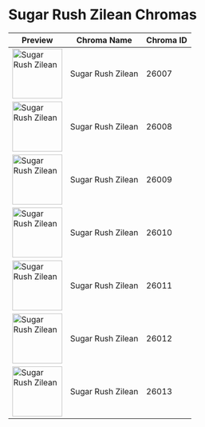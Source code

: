 # Sugar Rush Zilean Chromas

| Preview | Chroma Name | Chroma ID |
|---|---|---|
| <img src='https://raw.communitydragon.org/latest/plugins/rcp-be-lol-game-data/global/default/v1/champion-chroma-images/26/26007.png' alt='Sugar Rush Zilean' width='100'> | Sugar Rush Zilean | 26007 |
| <img src='https://raw.communitydragon.org/latest/plugins/rcp-be-lol-game-data/global/default/v1/champion-chroma-images/26/26008.png' alt='Sugar Rush Zilean' width='100'> | Sugar Rush Zilean | 26008 |
| <img src='https://raw.communitydragon.org/latest/plugins/rcp-be-lol-game-data/global/default/v1/champion-chroma-images/26/26009.png' alt='Sugar Rush Zilean' width='100'> | Sugar Rush Zilean | 26009 |
| <img src='https://raw.communitydragon.org/latest/plugins/rcp-be-lol-game-data/global/default/v1/champion-chroma-images/26/26010.png' alt='Sugar Rush Zilean' width='100'> | Sugar Rush Zilean | 26010 |
| <img src='https://raw.communitydragon.org/latest/plugins/rcp-be-lol-game-data/global/default/v1/champion-chroma-images/26/26011.png' alt='Sugar Rush Zilean' width='100'> | Sugar Rush Zilean | 26011 |
| <img src='https://raw.communitydragon.org/latest/plugins/rcp-be-lol-game-data/global/default/v1/champion-chroma-images/26/26012.png' alt='Sugar Rush Zilean' width='100'> | Sugar Rush Zilean | 26012 |
| <img src='https://raw.communitydragon.org/latest/plugins/rcp-be-lol-game-data/global/default/v1/champion-chroma-images/26/26013.png' alt='Sugar Rush Zilean' width='100'> | Sugar Rush Zilean | 26013 |

